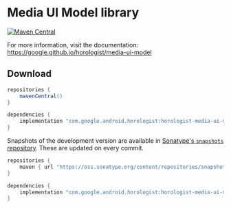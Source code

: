 # Media UI Model library

[![Maven Central](https://img.shields.io/maven-central/v/com.google.android.horologist/horologist-media-ui-model)](https://search.maven.org/search?q=g:com.google.android.horologist)

For more information, visit the documentation: https://google.github.io/horologist/media-ui-model

## Download

```groovy
repositories {
    mavenCentral()
}

dependencies {
    implementation "com.google.android.horologist:horologist-media-ui-model:<version>"
}
```

Snapshots of the development version are available in [Sonatype's `snapshots` repository][snap]. These are updated on every commit.

```groovy
repositories {
    maven { url "https://oss.sonatype.org/content/repositories/snapshots" }
}

dependencies {
    implementation "com.google.android.horologist:horologist-media-ui-model:<version>-SNAPSHOT"
}
```

[snap]: https://oss.sonatype.org/content/repositories/snapshots/com/google/android/horologist/horologist-media-ui/
